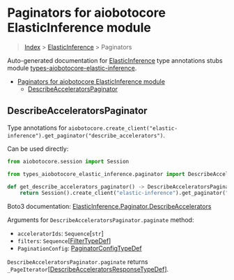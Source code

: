 <a id="paginators-for-aiobotocore-elasticinference-module"></a>

# Paginators for aiobotocore ElasticInference module

> [Index](..) > [ElasticInference](.) > Paginators

Auto-generated documentation for
[ElasticInference](https://boto3.amazonaws.com/v1/documentation/api/latest/reference/services/elastic-inference.html#ElasticInference)
type annotations stubs module
[types-aiobotocore-elastic-inference](https://pypi.org/project/types-aiobotocore-elastic-inference/).

- [Paginators for aiobotocore ElasticInference module](#paginators-for-aiobotocore-elasticinference-module)
  - [DescribeAcceleratorsPaginator](#describeacceleratorspaginator)

<a id="describeacceleratorspaginator"></a>

## DescribeAcceleratorsPaginator

Type annotations for
`aiobotocore.create_client("elastic-inference").get_paginator("describe_accelerators")`.

Can be used directly:

```python
from aiobotocore.session import Session

from types_aiobotocore_elastic_inference.paginator import DescribeAcceleratorsPaginator

def get_describe_accelerators_paginator() -> DescribeAcceleratorsPaginator:
    return Session().create_client("elastic-inference").get_paginator("describe_accelerators")
```

Boto3 documentation:
[ElasticInference.Paginator.DescribeAccelerators](https://boto3.amazonaws.com/v1/documentation/api/latest/reference/services/elastic-inference.html#ElasticInference.Paginator.DescribeAccelerators)

Arguments for `DescribeAcceleratorsPaginator.paginate` method:

- `acceleratorIds`: `Sequence`\[`str`\]
- `filters`: `Sequence`\[[FilterTypeDef](./type_defs.md#filtertypedef)\]
- `PaginationConfig`:
  [PaginatorConfigTypeDef](./type_defs.md#paginatorconfigtypedef)

`DescribeAcceleratorsPaginator.paginate` returns
`_PageIterator`\[[DescribeAcceleratorsResponseTypeDef](./type_defs.md#describeacceleratorsresponsetypedef)\].

